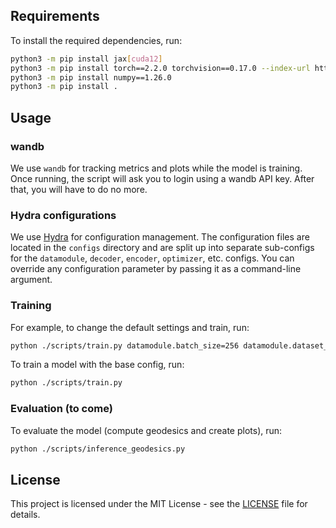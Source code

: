 
## Requirements

To install the required dependencies, run:
```bash
python3 -m pip install jax[cuda12] 
python3 -m pip install torch==2.2.0 torchvision==0.17.0 --index-url https://download.pytorch.org/whl/cpu
python3 -m pip install numpy==1.26.0
python3 -m pip install .
```

## Usage

### wandb
We use `wandb` for tracking metrics and plots while the model is training. Once running, the script will ask you to login using a wandb API key. After that, you will have to do no more. 

### Hydra configurations

We use [Hydra](https://hydra.cc/) for configuration management. The configuration files are located in the `configs` directory and are split up into separate sub-configs for the `datamodule`, `decoder`, `encoder`, `optimizer`, etc. configs. You can override any configuration parameter by passing it as a command-line argument.
### Training

 For example, to change the default settings and train, run:
```bash
python ./scripts/train.py datamodule.batch_size=256 datamodule.dataset_root="path/to/celeba/ model.params.num_decoders=8 model.params.z_dim=128 general.run_name=ultimate_model
```

To train a model with the base config, run:
```bash
python ./scripts/train.py
```

### Evaluation (to come)

To evaluate the model (compute geodesics and create plots), run:
```bash
python ./scripts/inference_geodesics.py
```

## License

This project is licensed under the MIT License - see the [LICENSE](LICENSE) file for details.
